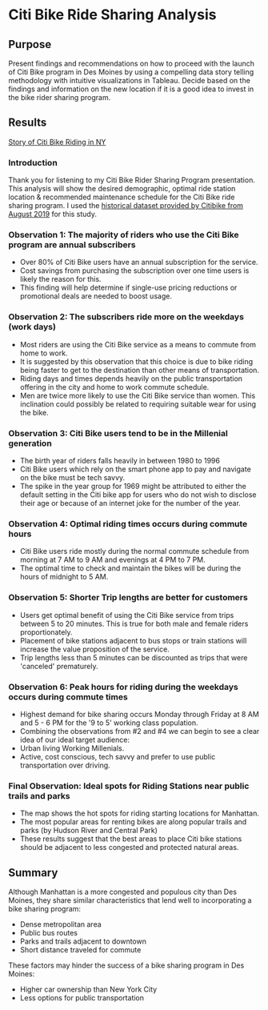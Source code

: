 # Citi Bike Ride Sharing Analysis

## Purpose

Present findings and recommendations on how to proceed with the launch of Citi Bike program in Des Moines by using a compelling data story telling methodology with intuitive visualizations in Tableau. Decide based on the findings and information on the new location if it is a good idea to invest in the bike rider sharing program. 

## Results

[Story of Citi Bike Riding in NY](https://public.tableau.com/app/profile/samad.fassihi/viz/CitibikeNYStory/CitibikeNYStory?publish=yes)

### Introduction

Thank you for listening to my Citi Bike Rider Sharing Program presentation. This analysis will show the desired demographic, optimal ride station location & recommended maintenance schedule for the Citi Bike ride sharing program. I used the [historical dataset provided by Citibike from August 2019](https://www.citibikenyc.com/system-data) for this study. 

### Observation 1: The majority of riders who use the Citi Bike program are annual subscribers
 - Over 80% of Citi Bike users have an annual subscription for the service.
 - Cost savings from purchasing the subscription over one time users is likely the reason for this.
 - This finding will help determine if single-use pricing reductions or promotional deals are needed to boost usage.

### Observation 2: The subscribers ride more on the weekdays (work days)
- Most riders are using the Citi Bike service as a means to commute from home to work.
- It is suggested by this observation that this choice is due to bike riding being faster to get to the destination than other means of transportation.
- Riding days and times depends heavily on the public transportation offering in the city and home to work commute schedule.
- Men are twice more likely to use the Citi Bike service than women. This inclination could possibly be related to requiring suitable wear for using the bike.

### Observation 3: Citi Bike users tend to be in the Millenial generation
- The birth year of riders falls heavily in between 1980 to 1996
- Citi Bike users which rely on the smart phone app to pay and navigate on the bike must be tech savvy.
- The spike in the year group for 1969 might be attributed to either the default setting in the Citi bike app for users who do not wish to disclose their age or because of an internet joke for the number of the year.

### Observation 4: Optimal riding times occurs during commute hours
- Citi Bike users ride mostly during the normal commute schedule from morning at 7 AM to 9 AM and evenings at 4 PM to 7 PM.
- The optimal time to check and maintain the bikes will be during the hours of midnight to 5 AM. 

### Observation 5: Shorter Trip lengths are better for customers
- Users get optimal benefit of using the Citi Bike service from trips between 5 to 20 minutes. This is true for both male and female riders proportionately.
- Placement of bike stations adjacent to bus stops or train stations will increase the value proposition of the service.
- Trip lengths less than 5 minutes can be discounted as trips that were 'canceled' prematurely.

### Observation 6: Peak hours for riding during the weekdays occurs during commute times
- Highest demand for bike sharing occurs Monday through Friday at 8 AM and 5 - 6 PM for the '9 to 5' working class population.
- Combining the observations from #2 and #4 we can begin to see a clear idea of our ideal target audience:
 - Urban living Working Millenials.
 - Active, cost conscious, tech savvy and prefer to use public transportation over driving.

### Final Observation: Ideal spots for Riding Stations near public trails and parks
- The map shows the hot spots for riding starting locations for Manhattan.
- The most popular areas for renting bikes are along popular trails and parks (by Hudson River and Central Park)
- These results suggest that the best areas to place Citi bike stations should be adjacent to less congested and protected natural areas.

## Summary

Although Manhattan is a more congested and populous city than Des Moines, they share similar characteristics that lend well to incorporating a bike sharing program:
- Dense metropolitan area
- Public bus routes
- Parks and trails adjacent to downtown
- Short distance traveled for commute

These factors may hinder the success of a bike sharing program in Des Moines:
- Higher car ownership than New York City
- Less options for public transportation

